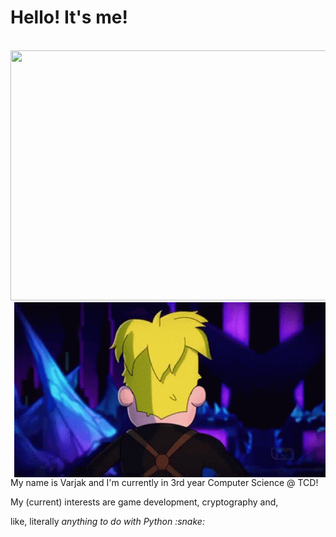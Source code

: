 # Hello! It's me!
<div align="left">
	<br>
	<a href="https://github.com/varjakw/varjakw/blob/main/bio.svg">
		<img src="bio.svg" width="800" height="400">
	</a>
	<br>
</div>
<img align="right" width="498" height="280" src="https://github.com/varjakw/varjakw/blob/main/final-space-kiss-face.gif">
<p align="left">My name is Varjak and I'm currently in 3rd year Computer Science @ TCD!</p>
<p align="left">My (current) interests are game development, cryptography and,</p>
<p align="left">like, literally <i>anything<i> to do with Python :snake:</p>









